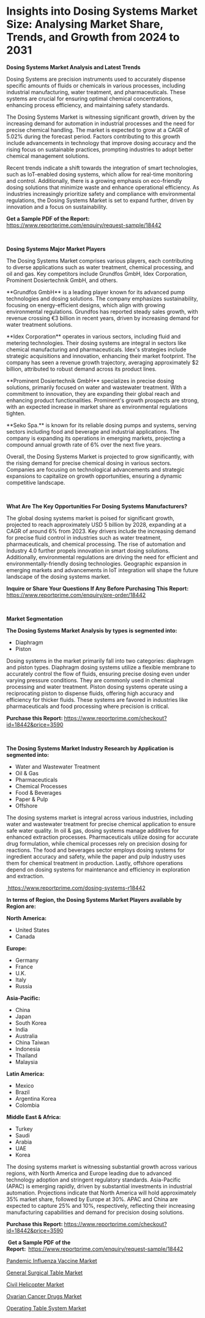<p><h1>Insights into Dosing Systems Market Size: Analysing Market Share, Trends, and Growth from 2024 to 2031</h1></p><p><strong>Dosing Systems Market Analysis and Latest Trends</strong></p>
<p><p>Dosing Systems are precision instruments used to accurately dispense specific amounts of fluids or chemicals in various processes, including industrial manufacturing, water treatment, and pharmaceuticals. These systems are crucial for ensuring optimal chemical concentrations, enhancing process efficiency, and maintaining safety standards.</p><p>The Dosing Systems Market is witnessing significant growth, driven by the increasing demand for automation in industrial processes and the need for precise chemical handling. The market is expected to grow at a CAGR of 5.02% during the forecast period. Factors contributing to this growth include advancements in technology that improve dosing accuracy and the rising focus on sustainable practices, prompting industries to adopt better chemical management solutions.</p><p>Recent trends indicate a shift towards the integration of smart technologies, such as IoT-enabled dosing systems, which allow for real-time monitoring and control. Additionally, there is a growing emphasis on eco-friendly dosing solutions that minimize waste and enhance operational efficiency. As industries increasingly prioritize safety and compliance with environmental regulations, the Dosing Systems Market is set to expand further, driven by innovation and a focus on sustainability.</p></p>
<p><strong>Get a Sample PDF of the Report:&nbsp;</strong> <a href="https://www.reportprime.com/enquiry/request-sample/18442?utm_campaign=8&utm_medium=2&utm_source=Github&utm_content=ia&utm_term=21112024&utm_id=dosing-systems">https://www.reportprime.com/enquiry/request-sample/18442</a></p>
<p>&nbsp;</p>
<p><strong>Dosing Systems Major Market Players</strong></p>
<p><p>The Dosing Systems Market comprises various players, each contributing to diverse applications such as water treatment, chemical processing, and oil and gas. Key competitors include Grundfos GmbH, Idex Corporation, Prominent Dosiertechnik GmbH, and others.</p><p>**Grundfos GmbH** is a leading player known for its advanced pump technologies and dosing solutions. The company emphasizes sustainability, focusing on energy-efficient designs, which align with growing environmental regulations. Grundfos has reported steady sales growth, with revenue crossing €3 billion in recent years, driven by increasing demand for water treatment solutions.</p><p>**Idex Corporation** operates in various sectors, including fluid and metering technologies. Their dosing systems are integral in sectors like chemical manufacturing and pharmaceuticals. Idex's strategies include strategic acquisitions and innovation, enhancing their market footprint. The company has seen a revenue growth trajectory, averaging approximately $2 billion, attributed to robust demand across its product lines.</p><p>**Prominent Dosiertechnik GmbH** specializes in precise dosing solutions, primarily focused on water and wastewater treatment. With a commitment to innovation, they are expanding their global reach and enhancing product functionalities. Prominent's growth prospects are strong, with an expected increase in market share as environmental regulations tighten. </p><p>**Seko Spa.** is known for its reliable dosing pumps and systems, serving sectors including food and beverage and industrial applications. The company is expanding its operations in emerging markets, projecting a compound annual growth rate of 6% over the next five years.</p><p>Overall, the Dosing Systems Market is projected to grow significantly, with the rising demand for precise chemical dosing in various sectors. Companies are focusing on technological advancements and strategic expansions to capitalize on growth opportunities, ensuring a dynamic competitive landscape.</p></p>
<p>&nbsp;</p>
<p><strong>What Are The Key Opportunities For Dosing Systems Manufacturers?</strong></p>
<p><p>The global dosing systems market is poised for significant growth, projected to reach approximately USD 5 billion by 2028, expanding at a CAGR of around 6% from 2023. Key drivers include the increasing demand for precise fluid control in industries such as water treatment, pharmaceuticals, and chemical processing. The rise of automation and Industry 4.0 further propels innovation in smart dosing solutions. Additionally, environmental regulations are driving the need for efficient and environmentally-friendly dosing technologies. Geographic expansion in emerging markets and advancements in IoT integration will shape the future landscape of the dosing systems market.</p></p>
<p><strong>Inquire or Share Your Questions If Any Before Purchasing This Report:</strong> <a href="https://www.reportprime.com/enquiry/pre-order/18442?utm_campaign=8&utm_medium=2&utm_source=Github&utm_content=ia&utm_term=21112024&utm_id=dosing-systems">https://www.reportprime.com/enquiry/pre-order/18442</a></p>
<p>&nbsp;</p>
<p><strong>Market Segmentation</strong></p>
<p><strong>The Dosing Systems Market Analysis by types is segmented into:</strong></p>
<p><ul><li>Diaphragm</li><li>Piston</li></ul></p>
<p><p>Dosing systems in the market primarily fall into two categories: diaphragm and piston types. Diaphragm dosing systems utilize a flexible membrane to accurately control the flow of fluids, ensuring precise dosing even under varying pressure conditions. They are commonly used in chemical processing and water treatment. Piston dosing systems operate using a reciprocating piston to dispense fluids, offering high accuracy and efficiency for thicker fluids. These systems are favored in industries like pharmaceuticals and food processing where precision is critical.</p></p>
<p><strong>Purchase this Report:&nbsp;</strong><a href="https://www.reportprime.com/checkout?id=18442&price=3590&utm_campaign=8&utm_medium=2&utm_source=Github&utm_content=ia&utm_term=21112024&utm_id=dosing-systems">https://www.reportprime.com/checkout?id=18442&price=3590</a></p>
<p>&nbsp;</p>
<p><strong>The Dosing Systems Market Industry Research by Application is segmented into:</strong></p>
<p><ul><li>Water and Wastewater Treatment</li><li>Oil & Gas</li><li>Pharmaceuticals</li><li>Chemical Processes</li><li>Food & Beverages</li><li>Paper & Pulp</li><li>Offshore</li></ul></p>
<p><p>The dosing systems market is integral across various industries, including water and wastewater treatment for precise chemical application to ensure safe water quality. In oil & gas, dosing systems manage additives for enhanced extraction processes. Pharmaceuticals utilize dosing for accurate drug formulation, while chemical processes rely on precision dosing for reactions. The food and beverages sector employs dosing systems for ingredient accuracy and safety, while the paper and pulp industry uses them for chemical treatment in production. Lastly, offshore operations depend on dosing systems for maintenance and efficiency in exploration and extraction.</p></p>
<p><a href="https://www.reportprime.com/dosing-systems-r18442?utm_campaign=8&utm_medium=2&utm_source=Github&utm_content=ia&utm_term=21112024&utm_id=dosing-systems">&nbsp;https://www.reportprime.com/dosing-systems-r18442</a></p>
<p><strong>In terms of Region, the Dosing Systems Market Players available by Region are:</strong></p>
<p>
    <p> <strong> North America: </strong>
        <ul>
            <li>United States</li>
            <li>Canada</li>
        </ul>
        </p> 
    <p> <strong> Europe: </strong>
        <ul>
            <li>Germany</li>
            <li>France</li>
            <li>U.K.</li>
            <li>Italy</li>
            <li>Russia</li>
        </ul>
        </p> 
    <p> <strong> Asia-Pacific: </strong>
        <ul>
            <li>China</li>
            <li>Japan</li>
            <li>South Korea</li>
            <li>India</li>
            <li>Australia</li>
            <li>China Taiwan</li>
            <li>Indonesia</li>
            <li>Thailand</li>
            <li>Malaysia</li>
        </ul>
        </p> 
    <p> <strong> Latin America: </strong>
        <ul>
            <li>Mexico</li>
            <li>Brazil</li>
            <li>Argentina Korea</li>
            <li>Colombia</li>
        </ul>
        </p> 
    <p> <strong> Middle East & Africa: </strong>
        <ul>
            <li>Turkey</li>
            <li>Saudi</li>
            <li>Arabia</li>
            <li>UAE</li>
            <li>Korea</li>
        </ul>
    </p>
    </p>
<p><p>The dosing systems market is witnessing substantial growth across various regions, with North America and Europe leading due to advanced technology adoption and stringent regulatory standards. Asia-Pacific (APAC) is emerging rapidly, driven by substantial investments in industrial automation. Projections indicate that North America will hold approximately 35% market share, followed by Europe at 30%. APAC and China are expected to capture 25% and 10%, respectively, reflecting their increasing manufacturing capabilities and demand for precision dosing solutions.</p></p>
<p><strong>Purchase this Report: </strong><a href="https://www.reportprime.com/checkout?id=18442&price=3590&utm_campaign=8&utm_medium=2&utm_source=Github&utm_content=ia&utm_term=21112024&utm_id=dosing-systems">https://www.reportprime.com/checkout?id=18442&price=3590</a></p>
<p>&nbsp;<strong>Get a Sample PDF of the Report:&nbsp;&nbsp;</strong><a href="https://www.reportprime.com/enquiry/request-sample/18442?utm_campaign=8&utm_medium=2&utm_source=Github&utm_content=ia&utm_term=21112024&utm_id=dosing-systems">https://www.reportprime.com/enquiry/request-sample/18442</a></p>
<p><strong></strong></p>
<p><p><a href="https://issuu.com/reportprime-2/docs/pandemic-influenza-vaccine-market-s_29cfd31ed20cf0?utm_campaign=8&utm_medium=2&utm_source=Github&utm_content=ia&utm_term=21112024&utm_id=dosing-systems">Pandemic Influenza Vaccine Market</a></p><p><a href="https://www.linkedin.com/pulse/general-surgical-table-market-trend-indicates-rapid-growth-accelerated-4cbze?utm_campaign=8&utm_medium=2&utm_source=Github&utm_content=ia&utm_term=21112024&utm_id=dosing-systems">General Surgical Table Market</a></p><p><a href="https://github.com/AfsanaMia652/Market-Research-Report-List-1/blob/main/civil-helicopter-market.md?utm_campaign=8&utm_medium=2&utm_source=Github&utm_content=ia&utm_term=21112024&utm_id=dosing-systems">Civil Helicopter Market</a></p><p><a href="https://issuu.com/reportprime-2/docs/ovarian-cancer-drugs-market-size-20_7666e0a98a527f?utm_campaign=8&utm_medium=2&utm_source=Github&utm_content=ia&utm_term=21112024&utm_id=dosing-systems">Ovarian Cancer Drugs Market</a></p><p><a href="https://www.linkedin.com/pulse/market-dynamics-operating-table-system-projected-55-cagr-from-hxzee?utm_campaign=8&utm_medium=2&utm_source=Github&utm_content=ia&utm_term=21112024&utm_id=dosing-systems">Operating Table System Market</a></p></p>